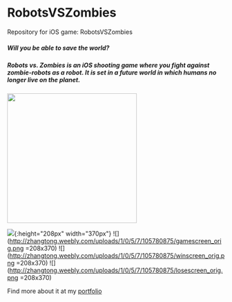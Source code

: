 # RobotsVSZombies
Repository for iOS game: RobotsVSZombies

##### Will you be able to save the world?

##### Robots vs. Zombies is an iOS shooting game where you fight against zombie-robots as a robot. It is set in a future world in which humans no longer live on the planet.

<img src="http://zhangtong.weebly.com/uploads/1/0/5/7/105780875/firstscreen_orig.png" height="300">

![](http://zhangtong.weebly.com/uploads/1/0/5/7/105780875/firstscreen_orig.png){:height="208px" width="370px"}
![](http://zhangtong.weebly.com/uploads/1/0/5/7/105780875/gamescreen_orig.png =208x370)
![](http://zhangtong.weebly.com/uploads/1/0/5/7/105780875/winscreen_orig.png =208x370)
![](http://zhangtong.weebly.com/uploads/1/0/5/7/105780875/losescreen_orig.png =208x370)

Find more about it at my [portfolio]

[portfolio]: http://zhangtong.weebly.com/robots-vs-zombies.html
